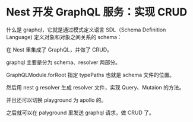 # Nest 开发 GraphQL 服务：实现 CRUD

什么是 graphql，它就是通过模式定义语言 SDL（Schema Definition Language) 定义对象和对象之间关系的 schema：

在 Nest 里集成了 GraphQL，并做了 CRUD。

graphql 主要是分为 schema、resolver 两部分。

GraphQLModule.forRoot 指定 typePaths 也就是 schema 文件的位置。

然后用 nest g resolver 生成 resolver 文件，实现 Query、Mutaion 的方法。

并且还可以切换 playground 为 apollo 的。

之后就可以在 palyground 里发送 graphql 请求，做 CRUD 了。